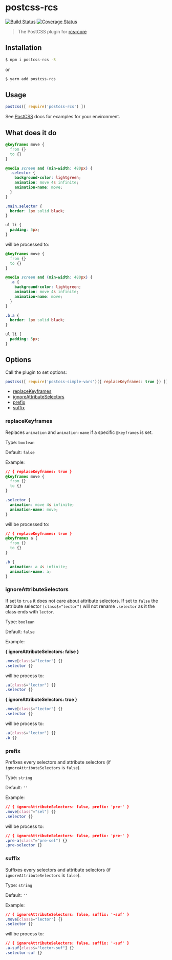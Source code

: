 # postcss-rcs

[![Build Status](https://travis-ci.org/JPeer264/postcss-rcs.svg?branch=master)](https://travis-ci.org/JPeer264/postcss-rcs)
[![Coverage Status](https://coveralls.io/repos/github/JPeer264/postcss-rcs/badge.svg?branch=master)](https://coveralls.io/github/JPeer264/postcss-rcs?branch=master)

> The PostCSS plugin for [rcs-core](https://github.com/JPeer264/node-rcs-core)

## Installation

```sh
$ npm i postcss-rcs -S
```

or

```sh
$ yarm add postcss-rcs
```

## Usage

```js
postcss([ require('postcss-rcs') ])
```

See [PostCSS](https://github.com/postcss/postcss) docs for examples for your environment.

## What does it do

```css
@keyframes move {
  from {}
  to {}
}

@media screen and (min-width: 480px) {
  .selector {
    background-color: lightgreen;
    animation: move 4s infinite;
    animation-name: move;
  }
}

.main.selector {
  border: 1px solid black;
}

ul li {
  padding: 5px;
}
```

will be processed to:

```css
@keyframes move {
  from {}
  to {}
}

@media screen and (min-width: 480px) {
  .a {
    background-color: lightgreen;
    animation: move 4s infinite;
    animation-name: move;
  }
}

.b.a {
  border: 1px solid black;
}

ul li {
  padding: 5px;
}
```

## Options

Call the plugin to set options:

```js
postcss([ require('postcss-simple-vars')({ replaceKeyframes: true }) ])
```

- [replaceKeyframes](#replacekeyframes)
- [ignoreAttributeSelectors](#ignoreattributeselectors)
- [prefix](#prefix)
- [suffix](#suffix)

### replaceKeyframes

Replaces `animation` and `animation-name` if a specific `@keyframes` is set.

Type: `boolean`

Default: `false`

Example:

```css
// { replaceKeyframes: true }
@keyframes move {
  from {}
  to {}
}

.selector {
  animation: move 4s infinite;
  animation-name: move;
}
```

will be processed to:

```css
// { replaceKeyframes: true }
@keyframes a {
  from {}
  to {}
}

.b {
  animation: a 4s infinite;
  animation-name: a;
}
```

### ignoreAttributeSelectors

If set to `true` it does not care about attribute selectors. If set to `false` the attribute selector `[class$="lector"]` will not rename `.selector` as it the class ends with `lector`.

Type: `boolean`

Default: `false`

Example:

**{ ignoreAttributeSelectors: false }**
```css
.move[class$="lector"] {}
.selector {}
```

will be process to:
```css
.a[class$="lector"] {}
.selector {}
```

**{ ignoreAttributeSelectors: true }**
```css
.move[class$="lector"] {}
.selector {}
```

will be process to:
```css
.a[class$="lector"] {}
.b {}
```

### prefix

Prefixes every selectors and attribute selectors (if `ignoreAttributeSelectors` is `false`).

Type: `string`

Default: `''`

Example:
```css
// { ignoreAttributeSelectors: false, prefix: 'pre-' }
.move[class^="sel"] {}
.selector {}
```

will be process to:
```css
// { ignoreAttributeSelectors: false, prefix: 'pre-' }
.pre-a[class^="pre-sel"] {}
.pre-selector {}
```

### suffix

Suffixes every selectors and attribute selectors (if `ignoreAttributeSelectors` is `false`).

Type: `string`

Default: `''`

Example:
```css
// { ignoreAttributeSelectors: false, suffix: '-suf' }
.move[class$="lector"] {}
.selector {}
```

will be process to:
```css
// { ignoreAttributeSelectors: false, suffix: '-suf' }
.a-suf[class$="lector-suf"] {}
.selector-suf {}
```
